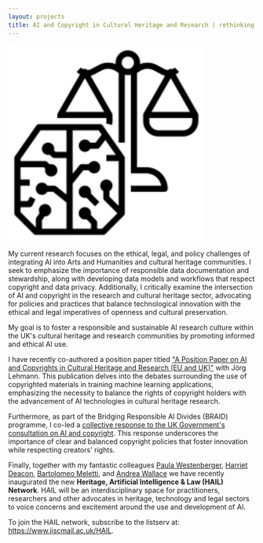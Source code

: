 ```yaml
---
layout: projects
title: AI and Copyright in Cultural Heritage and Research | rethinking openness
---
```


<a href="https://www.ukri.org/councils/ahrc/"><img src="../images/copyright.jpg" width="400"/></a>



My current research focuses on the ethical, legal, and policy challenges of integrating AI into Arts and Humanities and cultural heritage communities. I seek to emphasize the importance of responsible data documentation and stewardship, along with developing data models and workflows that respect copyright and data privacy. Additionally, I critically examine the intersection of AI and copyright in the research and cultural heritage sector, advocating for policies and practices that balance technological innovation with the ethical and legal imperatives of openness and cultural preservation.​


My goal is to foster a responsible and sustainable AI research culture within the UK's cultural heritage and research communities by promoting informed and ethical AI use.

I have recently co-authored a position paper titled <a href="https://doi.org/10.5334/johd.290">"A Position Paper on AI and Copyrights in Cultural Heritage and Research (EU and UK)"</a> with Jörg Lehmann. This publication delves into the debates surrounding the use of copyrighted materials in training machine learning applications, emphasizing the necessity to balance the rights of copyright holders with the advancement of AI technologies in cultural heritage research. 

Furthermore, as part of the Bridging Responsible AI Divides (BRAID) programme, I co-led a <a href="https://doi.org/10.5281/zenodo.14945987">collective response to the UK Government's consultation on AI and copyright</a>. This response underscores the importance of clear and balanced copyright policies that foster innovation while respecting creators' rights. 

Finally, together with my fantastic colleagues <a href="https://www.brunel.ac.uk/people/paula-westenberger">Paula Westenberger</a>, <a href="https://www.hull.ac.uk/staff-directory/harriet-deacon">Harriet Deacon</a>, <a href="https://www.gla.ac.uk/schools/law/staff/bartolomeomeletti/">Bartolomeo Meletti</a>, and <a href="https://sculecentre.ex.ac.uk/people/andrea-wallace/">Andrea Wallace</a> we have recently inaugurated the new <b>Heritage, Artificial Intelligence & Law (HAIL) Network</b>.  HAIL will be an interdisciplinary space for practitioners, researchers and other advocates in heritage, technology and legal sectors to voice concerns and excitement around the use and development of AI. 

To join the HAIL network, subscribe to the listserv at: <a href="https://www.jiscmail.ac.uk/HAIL">https://www.jiscmail.ac.uk/HAIL</a>. 

